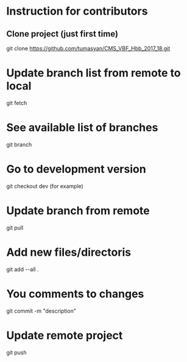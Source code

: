 # Instruction for contributors

## Clone project (just first time)
git clone https://github.com/tumasyan/CMS_VBF_Hbb_2017_18.git

# Update branch list from remote to local
git fetch

# See available list of branches
git branch

# Go to development version
git checkout dev (for example)

# Update branch from remote
git pull

# Add new files/directoris
git add --all .

# You comments to changes
git commit -m "description"

# Update remote project
git push
